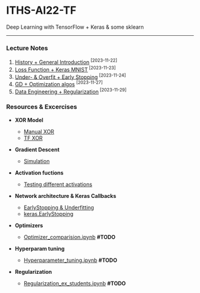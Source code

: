 # ITHS-AI22-TF
Deep Learning with TensorFlow + Keras & some sklearn

---

### **Lecture Notes**

1. [History + General Introduction](Notes/lec1.ipynb)<sup> [2023-11-22]</sup>
9. [Loss Function + Keras MNIST](Notes/lec2.ipynb)<sup> [2023-11-23]</sup>
2. [Under- & Overfit + Early Stopping](Notes/lec3.ipynb) <sup> [2023-11-24]</sup>
8. [GD + Optimization algos](Notes/lec4.ipynb) <sup> [2023-11-27] </sup>
4. [Data Engineering + Regularization](Notes/lec5.ipynb)<sup> [2023-11-29] </sup>

### **Resources & Excercises**

- **XOR Model**
    - [Manual XOR](Resources/xor_manual.ipynb)
    - [TF XOR](Resources/xor_tf.ipynb)

- **Gradient Descent**
    - [Simulation](<Resources/Gradient Descent Simulation Exercise.ipynb>)

- **Activation fuctions**
    - [Testing different activations](Resources/Explore_activation_and_loss.ipynb)

- **Network architecture & Keras Callbacks**
    - [EarlyStopping & Underfitting](Resources/Network_architecture_exploration_students.ipynb)
    - [keras.EarlyStopping](https://keras.io/api/callbacks/early_stopping/)

- **Optimizers**
    - [Optimizer_comparision.ipynb](Hyperparameter_tuning.ipynb) **#TODO**

- **Hyperparam tuning**
    - [Hyperparameter_tuning.ipynb](Resources/Hyperparameter_tuning.ipynb) **#TODO**

- **Regularization**
    - [Regularization_ex_students.ipynb](Resources/Regularization_ex_students.ipynb) **#TODO**